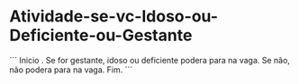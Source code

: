 # Atividade-se-vc-Idoso-ou-Deficiente-ou-Gestante
´´´
Inicio .
Se for gestante, idoso ou deficiente podera para na vaga.
Se não, não podera para na vaga.
Fim.
´´´
